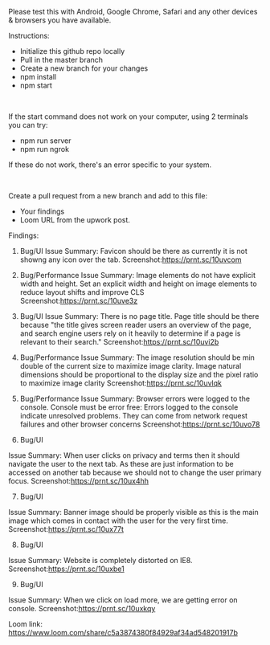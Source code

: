 Please test this with Android, Google Chrome, Safari and any other devices & browsers you have available.

Instructions:
* Initialize this github repo locally
* Pull in the master branch
* Create a new branch for your changes
* npm install
* npm start

&nbsp;

If the start command does not work on your computer, using 2 terminals you can try:
* npm run server
* npm run ngrok

If these do not work, there's an error specific to your system.

&nbsp;

Create a pull request from a new branch and add to this file:
* Your findings 
* Loom URL from the upwork post.

Findings:
1. Bug/UI
Issue Summary: Favicon should be there as currently it is not showng any icon over the tab.
Screenshot:https://prnt.sc/10uvcom

2. Bug/Performance
Issue Summary: Image elements do not have explicit width and height. Set an explicit width and height on image elements to reduce layout shifts and improve CLS
Screenshot:https://prnt.sc/10uve3z

3. Bug/UI
Issue Summary: There is no page title. Page title should be there because "the title gives screen reader users an overview of the page, and search engine users rely on it heavily to determine if a page is relevant to their search."
Screenshot:https://prnt.sc/10uvi2b

4. Bug/Performance
Issue Summary: The image resolution should be min double of the current size  to maximize image clarity. Image natural dimensions should be proportional to the display size and the pixel ratio to maximize image clarity
Screenshot:https://prnt.sc/10uvlqk

5. Bug/Performance
Issue Summary: Browser errors were logged to the console. Console must be error free: Errors logged to the console indicate unresolved problems. They can come from network request failures and other browser concerns
Screenshot:https://prnt.sc/10uvo78

6. Bug/UI

Issue Summary: When user clicks on privacy and terms then it should navigate the user to the next tab. As these are just information to be accessed on another tab because we should not to change the user primary focus.
Screenshot:https://prnt.sc/10ux4hh

7. Bug/UI

Issue Summary: Banner image should be properly visible as this is the main image which comes in contact with the user for the very first time.
Screenshot:https://prnt.sc/10ux77t

8. Bug/UI

Issue Summary: Website is completely distorted on IE8.
Screenshot:https://prnt.sc/10uxbe1

9. Bug/UI

Issue Summary: When we click on load more, we are getting error on console.
Screenshot:https://prnt.sc/10uxkqy


Loom link: https://www.loom.com/share/c5a3874380f84929af34ad548201917b


















